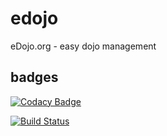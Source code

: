 # edojo
eDojo.org - easy dojo management

## badges 

[![Codacy Badge](https://api.codacy.com/project/badge/grade/2b8e7d8c45d84a03a560d9422ab89f5a)](https://www.codacy.com/app/github_25/edojo)

[![Build Status](https://travis-ci.org/ottlinger/edojo.svg?branch=master)](https://travis-ci.org/ottlinger/edojo)
